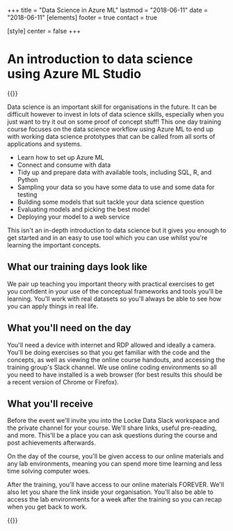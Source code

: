 +++
title = "Data Science in Azure ML"
lastmod = "2018-06-11"
date = "2018-06-11"
[elements]
  footer = true
  contact = true


[style]
  center = false
+++
# An introduction to data science using Azure ML Studio

{{<btn href="mailto://training@itsalocke.com" msg="Book now">}}

Data science is an important skill for organisations in the future. It can be difficult however to invest in lots of data science skills, especially when you just want to try it out on some proof of concept stuff! This one day training course focuses on the data science workflow using Azure ML to end up with working data science prototypes that can be called from all sorts of applications and systems.

- Learn how to set up Azure ML
- Connect and consume with data
- Tidy up and prepare data with available tools, including SQL, R, and Python
- Sampling your data so you have some data to use and some data for testing
- Building some models that suit tackle your data science question
- Evaluating models and picking the best model
- Deploying your model to a web service

This isn't an in-depth introduction to data science but it gives you enough to get started and in an easy to use tool which you can use whilst you're learning the important concepts.

## What our training days look like

We pair up teaching you important theory with practical exercises to get you confident in your use of the conceptual frameworks and tools you'll be learning. You'll work with real datasets so you'll always be able to see how you can apply things in real life.

## What you'll need on the day

You'll need a device with internet and RDP allowed and ideally a camera. You'll be doing exercises so that you get familiar with the code and the concepts, as well as viewing the online course handouts, and accessing the training group's Slack channel. We use online coding environments so all you need to have installed is a web browser (for best results this should be a recent version of Chrome or Firefox).

## What you'll receive

Before the event we'll invite you into the Locke Data Slack workspace and the private channel for your course. We'll share links, useful pre-reading, and more. This'll be a place you can ask questions during the course and post achievements afterwards.

On the day of the course, you'll be given access to our online materials and any lab environments, meaning you can spend more time learning and less time solving computer woes.

After the training, you'll have access to our online materials FOREVER. We'll also let you share the link inside your organisation. You'll also be able to access the lab environments for a week after the training so you can recap when you get back to work.



{{<btn href="mailto://training@itsalocke.com" msg="Book now">}}